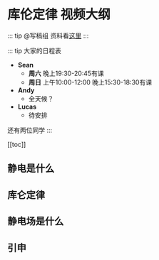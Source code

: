 # 库伦定律 视频大纲
::: tip @写稿组
资料看[这里](/Science/Coulumb)
:::

::: tip 大家的日程表
- **Sean**
    - **周六** 晚上19:30-20:45有课
    - **周日** 上午10:00-12:00 晚上15:30-18:30有课
- **Andy**
    - 全天候？
- **Lucas**
    - 待安排

还有两位同学
:::

[[toc]]

## 静电是什么
## 库仑定律
## 静电场是什么
## 引申